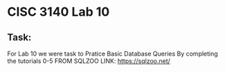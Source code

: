 # CISC 3140 Lab 10

## Task:

For Lab 10 we were task to Pratice Basic Database Queries By completing the tutorials 0-5 FROM SQLZOO
LINK: https://sqlzoo.net/

